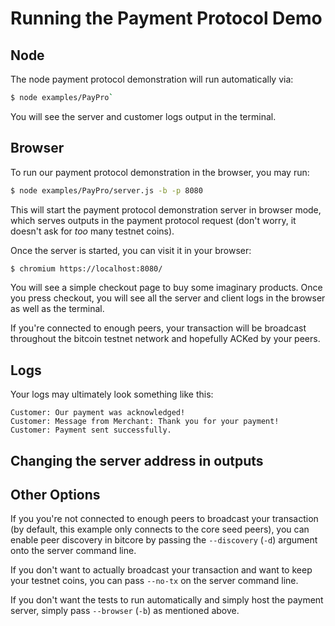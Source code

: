 # Running the Payment Protocol Demo

## Node

The node payment protocol demonstration will run automatically via:

``` bash
$ node examples/PayPro`
```

You will see the server and customer logs output in the terminal.

## Browser

To run our payment protocol demonstration in the browser, you may run:

``` bash
$ node examples/PayPro/server.js -b -p 8080
```

This will start the payment protocol demonstration server in browser mode,
which serves outputs in the payment protocol request (don't worry, it doesn't
ask for *too* many testnet coins).

Once the server is started, you can visit it in your browser:

``` bash
$ chromium https://localhost:8080/
```

You will see a simple checkout page to buy some imaginary products. Once you
press checkout, you will see all the server and client logs in the browser as
well as the terminal.

If you're connected to enough peers, your transaction will be broadcast
throughout the bitcoin testnet network and hopefully ACKed by your peers.

## Logs

Your logs may ultimately look something like this:

```
Customer: Our payment was acknowledged!
Customer: Message from Merchant: Thank you for your payment!
Customer: Payment sent successfully.
```

## Changing the server address in outputs

## Other Options

If you you're not connected to enough peers to broadcast your transaction (by
default, this example only connects to the core seed peers), you can enable
peer discovery in bitcore by passing the `--discovery` (`-d`) argument onto the
server command line.

If you don't want to actually broadcast your transaction and want to keep your
testnet coins, you can pass `--no-tx` on the server command line.

If you don't want the tests to run automatically and simply host the payment
server, simply pass `--browser` (`-b`) as mentioned above.
